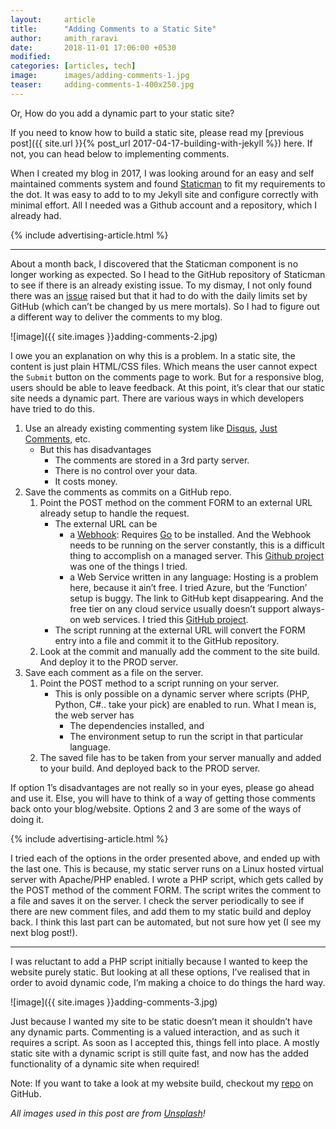 ```yaml
---
layout:     article
title:      "Adding Comments to a Static Site"
author:     amith_raravi
date:       2018-11-01 17:06:00 +0530
modified:   
categories: [articles, tech]
image:      images/adding-comments-1.jpg
teaser:     adding-comments-1-400x250.jpg
---
```


Or, How do you add a dynamic part to your static site?

If you need to know how to build a static site, please read my [previous post]({{ site.url }}{% post_url 2017-04-17-building-with-jekyll %}) here. If not, you can head below to implementing comments.

When I created my blog in 2017, I was looking around for an easy and self maintained comments system and found [Staticman](https://staticman.net) to fit my requirements to the dot. It was easy to add to to my Jekyll site and configure correctly with minimal effort. All I needed was a Github account and a repository, which I already had.

{% include advertising-article.html %}

---

About a month back, I discovered that the Staticman component is no longer working as expected. So I head to the GitHub repository of Staticman to see if there is an already existing issue. To my dismay, I not only found there was an [issue](https://github.com/eduardoboucas/staticman/issues/227) raised but that it had to do with the daily limits set by GitHub (which can’t be changed by us mere mortals). So I had to figure out a different way to deliver the comments to my blog.

![image]({{ site.images }}adding-comments-2.jpg)

I owe you an explanation on why this is a problem. In a static site, the content is just plain HTML/CSS files. Which means the user cannot expect the `Submit` button on the comments page to work. But for a responsive blog, users should be able to leave feedback. At this point, it’s clear that our static site needs a dynamic part. There are various ways in which developers have tried to do this.

1. Use an already existing commenting system like [Disqus](https://disqus.com), [Just Comments](https://just-comments.com), etc.
	* But this has disadvantages
		* The comments are stored in a 3rd party server.
		* There is no control over your data.
		* It costs money.
2. Save the comments as commits on a GitHub repo.
	1. Point the POST method on the comment FORM to an external URL already setup to handle the request.
		* The external URL can be
			* a [Webhook](https://github.com/adnanh/webhook): Requires [Go](https://golang.org/doc/install) to be installed. And the Webhook needs to be running on the server constantly, this is a difficult thing to accomplish on a managed server. This [Github project](https://github.com/aioobe/dead-simple-jekyll-comments) was one of the things I tried.
			* a Web Service written in any language: Hosting is a problem here, because it ain’t free. I tried Azure, but the ‘Function’ setup is buggy. The link to GitHub kept disappearing. And the free tier on any cloud service usually doesn’t support always-on web services. I tried this [GitHub project](https://github.com/Azure-Functions/jekyll-blog-comments).
		* The script running at the external URL will convert the FORM entry into a file and commit it to the GitHub repository.
	2. Look at the commit and manually add the comment to the site build. And deploy it to the PROD server.
3. Save each comment as a file on the server.
	1. Point the POST method to a script running on your server.
		* This is only possible on a dynamic server where scripts (PHP, Python, C#.. take your pick) are enabled to run. What I mean is, the web server has
			* The dependencies installed, and
			* The environment setup to run the script in that particular language.
	2. The saved file has to be taken from your server manually and added to your build. And deployed back to the PROD server.

If option 1’s disadvantages are not really so in your eyes, please go ahead and use it. Else, you will have to think of a way of getting those comments back onto your blog/website. Options 2 and 3 are some of the ways of doing it.

{% include advertising-article.html %}

I tried each of the options in the order presented above, and ended up with the last one. This is because, my static server runs on a Linux hosted virtual server with Apache/PHP enabled. I wrote a PHP script, which gets called by the POST method of the comment FORM. The script writes the comment to a file and saves it on the server. I check the server periodically to see if there are new comment files, and add them to my static build and deploy back. I think this last part can be automated, but not sure how yet (I see my next blog post!).

---

I was reluctant to add a PHP script initially because I wanted to keep the website purely static. But looking at all these options, I’ve realised that in order to avoid dynamic code, I’m making a choice to do things the hard way.

![image]({{ site.images }}adding-comments-3.jpg)

Just because I wanted my site to be static doesn’t mean it shouldn’t have any dynamic parts. Commenting is a valued interaction, and as such it requires a script. As soon as I accepted this, things fell into place. A mostly static site with a dynamic script is still quite fast, and now has the added functionality of a dynamic site when required!

Note: If you want to take a look at my website build, checkout my [repo](https://github.com/raravi/amithraravi2.com) on GitHub.

*All images used in this post are from [Unsplash](https://unsplash.com)!*
